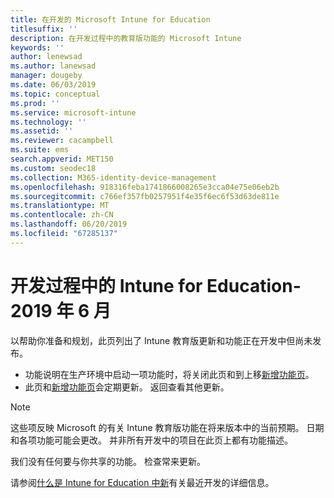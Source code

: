 ```yaml
---
title: 在开发的 Microsoft Intune for Education
titlesuffix: ''
description: 在开发过程中的教育版功能的 Microsoft Intune
keywords: ''
author: lenewsad
ms.author: lanewsad
manager: dougeby
ms.date: 06/03/2019
ms.topic: conceptual
ms.prod: ''
ms.service: microsoft-intune
ms.technology: ''
ms.assetid: ''
ms.reviewer: cacampbell
ms.suite: ems
search.appverid: MET150
ms.custom: seodec18
ms.collection: M365-identity-device-management
ms.openlocfilehash: 918316feba1741866008265e3cca04e75e06eb2b
ms.sourcegitcommit: c766ef357fb0257951f4e35f6ec6f53d63de811e
ms.translationtype: MT
ms.contentlocale: zh-CN
ms.lasthandoff: 06/20/2019
ms.locfileid: "67285137"
---
```

# <a name="in-development-for-intune-for-education---june-2019"></a>开发过程中的 Intune for Education-2019 年 6 月  

以帮助你准备和规划，此页列出了 Intune 教育版更新和功能正在开发中但尚未发布。 

- 功能说明在生产环境中启动一项功能时，将关闭此页和到上移[新增功能页](whats-new-in-edu.md)。
- 此页和[新增功能页](whats-new-in-edu.md)会定期更新。 返回查看其他更新。  

> [!Note]
> 这些项反映 Microsoft 的有关 Intune 教育版功能在将来版本中的当前预期。 日期和各项功能可能会更改。 并非所有开发中的项目在此页上都有功能描述。   

<!-- 1906 start-->  
我们没有任何要与你共享的功能。 检查常来更新。   

请参阅[什么是 Intune for Education 中新](whats-new-in-edu.md)有关最近开发的详细信息。  
